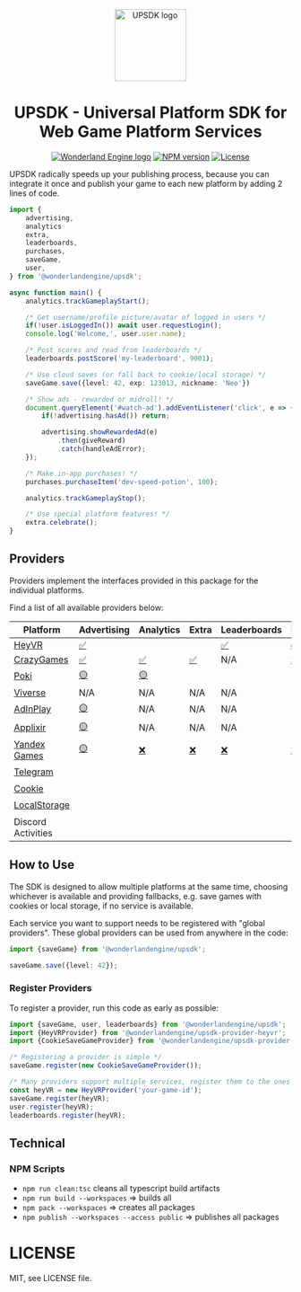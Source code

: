 <div align="center">
  <a href="https://github.com/WonderlandEngine/upsdk/#readme">
    <picture>
      <img alt="UPSDK logo" src="https://wonderlandengine.com/upsdk/upsdk-logo_256.png" height="128">
    </picture>
  </a>
  <h1>UPSDK - Universal Platform SDK for Web Game Platform Services</h1>

<a href="https://wonderlandengine.com"><img alt="Wonderland Engine logo" src="https://img.shields.io/badge/MADE%20BY%20Wonderland%20Engine-2b2b2b.svg"></a>
<a href="https://www.npmjs.com/package/@wonderlandengine/upsdk"><img alt="NPM version" src="https://img.shields.io/npm/v/@wonderlandengine/upsdk.svg"></a>
<a href="https://github.com/WonderlandEngine/upsdk/blob/main/LICENSE"><img alt="License" src="https://img.shields.io/npm/l/@wonderlandengine/upsdk.svg"></a>

</div>

UPSDK radically speeds up your publishing process, because you can integrate it once
and publish your game to each new platform by adding 2 lines of code.

```ts
import {
    advertising,
    analytics
    extra,
    leaderboards,
    purchases,
    saveGame,
    user,
} from '@wonderlandengine/upsdk';

async function main() {
    analytics.trackGameplayStart();

    /* Get username/profile picture/avatar of logged in users */
    if(!user.isLoggedIn()) await user.requestLogin();
    console.log('Welcome,', user.user.name);

    /* Post scores and read from leaderboards */
    leaderboards.postScore('my-leaderboard', 9001);

    /* Use cloud saves (or fall back to cookie/local storage) */
    saveGame.save({level: 42, exp: 123013, nickname: 'Neo'})

    /* Show ads - rewarded or midroll! */
    document.queryElement('#watch-ad').addEventListener('click', e => {
        if(!advertising.hasAd()) return;

        advertising.showRewardedAd(e)
            .then(giveReward)
            .catch(handleAdError);
    });

    /* Make in-app purchases! */
    purchases.purchaseItem('dev-speed-potion', 100);

    analytics.trackGameplayStop();

    /* Use special platform features! */
    extra.celebrate();
}
```

## Providers

Providers implement the interfaces provided in this package for the individual platforms.

Find a list of all available providers below:

[i]: ## "Implemented."
[n]: ## "Not implemented."
[u]: ## "Used in production."

| **Platform**                                                                                | **Advertising** | **Analytics** | **Extra** | **Leaderboards** | **Purchases** | **SaveGame** | **User** |
| ------------------------------------------------------------------------------------------- | -------------- | -------------- | --------- | ---------------- | ------------- | ------------ | -------- |
| [HeyVR](https://www.npmjs.com/package/@wonderlandengine/upsdk-provider-heyvr)               | [✅][u]        |                |           | [✅][u]          | [✅][u]       | [✅][u]      | [✅][u]  |
| [CrazyGames](https://www.npmjs.com/package/@wonderlandengine/upsdk-provider-crazygames)     | [✅][u]        | [✅][u]        | [✅][u]   | N/A              | [❌][n]       | [✅][u]      | [✅][u]  |
| [Poki](https://www.npmjs.com/package/@wonderlandengine/upsdk-provider-poki)                 | [🟡][i]        | [🟡][i]        |           |                  |               |              |          |
| [Viverse](https://www.npmjs.com/package/@wonderlandengine/upsdk-provider-viverse)           | N/A            | N/A            | N/A       | N/A              | N/A           | N/A          | [✅][u]  |
| [AdInPlay](https://www.npmjs.com/package/@wonderlandengine/upsdk-provider-adinplay)         | [🟡][i]        | N/A            | N/A       | N/A              | N/A           | N/A          | N/A      |
| [Applixir](https://www.npmjs.com/package/@wonderlandengine/upsdk-provider-applixir)         | [🟡][i]        | N/A            | N/A       | N/A              | N/A           | N/A          | N/A      |
| [Yandex Games](https://www.npmjs.com/package/@wonderlandengine/upsdk-provider-yandexgames)  | [🟡][i]        | [❌][n]        | [❌][n]   |  [❌][n]         | [❌][n]       | [❌][n]      | [❌][n]  |
| [Telegram](https://www.npmjs.com/package/@wonderlandengine/upsdk-provider-telegram)         |                |                |           |                  |               |              | [🟡][i]  |
| [Cookie](https://www.npmjs.com/package/@wonderlandengine/upsdk-provider-cookie)             |                |                |           |                  |               | [✅][u]      |          |
| [LocalStorage](https://www.npmjs.com/package/@wonderlandengine/upsdk-provider-localstorage) |                |                |           |                  |               | [🟡][i]      |          |
| Discord Activities                                                                          |                |                |           |                  |               |              |          |

## How to Use

The SDK is designed to allow multiple platforms at the same time, choosing whichever is available
and providing fallbacks, e.g. save games with cookies or local storage, if no service is available.

Each service you want to support needs to be registered with "global providers".
These global providers can be used from anywhere in the code:

```ts
import {saveGame} from '@wonderlandengine/upsdk';

saveGame.save({level: 42});
```

### Register Providers

To register a provider, run this code as early as possible:

```ts
import {saveGame, user, leaderboards} from '@wonderlandengine/upsdk';
import {HeyVRProvider} from '@wonderlandengine/upsdk-provider-heyvr';
import {CookieSaveGameProvider} from '@wonderlandengine/upsdk-provider-cookie';

/* Registering a provider is simple */
saveGame.register(new CookieSaveGameProvider());

/* Many providers support multiple services, register them to the ones you use: */
const heyVR = new HeyVRProvider('your-game-id');
saveGame.register(heyVR);
user.register(heyVR);
leaderboards.register(heyVR);
```

## Technical

### NPM Scripts

- `npm run clean:tsc` cleans all typescript build artifacts
- `npm run build --workspaces` => builds all
- `npm pack --workspaces` => creates all packages
- `npm publish --workspaces --access public` => publishes all packages

# LICENSE

MIT, see LICENSE file.